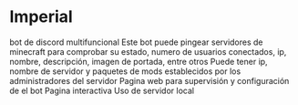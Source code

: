 # Imperial
bot de discord multifuncional
Este bot puede pingear servidores de minecraft para comprobar su estado, numero de usuarios conectados, ip, nombre, descripción, imagen de portada, entre otros
Puede tener ip, nombre de servidor y paquetes de mods establecidos por los administradores del servidor
Pagina web para supervisión y configuración de el bot
Pagina interactiva
Uso de servidor local

